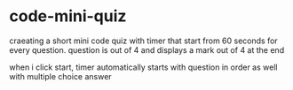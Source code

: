 # code-mini-quiz
craeating a short mini code quiz with timer that start from 60 seconds for every question.
question is out of 4 and displays a mark out of 4 at the end


when i click start,
timer automatically starts with question in order as well with multiple choice answer


